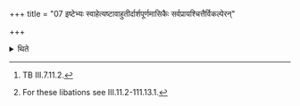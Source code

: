 +++
title = "07 इष्टेभ्यः स्वाहेत्यष्टावाहुतीर्दार्शपूर्णमासिकैः सर्वप्रायश्चित्तैर्विकल्पेरन्"

+++

<details><summary>थिते</summary>

7. The eight libations with iṣṭebhyaḥ svāhā...[^1] should always be performed as an alternative to All-expiative liber:
bations of New and Full-moon-offerings.[^2]  

[^1]: TB III.7.11.2.  

[^2]: For these libations see III.11.2-111.13.1.
</details>
